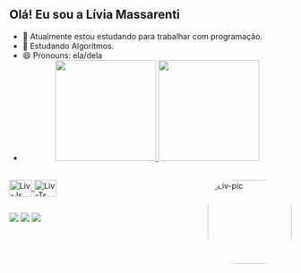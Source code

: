 ## Olá! Eu sou a Lívia Massarenti

- 🔭 Atualmente estou estudando para trabalhar com programação.
- 🌱 Estudando Algoritmos.
- 😄 Pronouns: ela/dela
- <div align="center">
  <a href="https://github.com/rafaballerini">
  <img height="180em" src="https://github-readme-stats.vercel.app/api?username=livmassarenti&show_icons=true&theme=dark&include_all_commits=true&count_private=true"/>
  <img height="180em" src="https://github-readme-stats.vercel.app/api/top-langs/?username=livmassarenti&layout=compact&langs_count=7&theme=dark"/>
</div>
<div style="display: inline_block"><br>
  <img align="center" alt="Liv-Js" height="30" width="40" src="https://cdn.jsdelivr.net/gh/devicons/devicon/icons/arduino/arduino-plain-wordmark.svg">
  <img align="center" alt="Liv-Ts" height="30" width="40" src="https://cdn.jsdelivr.net/gh/devicons/devicon/icons/cplusplus/cplusplus-plain.svg">
 <img align="right" alt="Liv-pic" height="150" style="border-radius:50px;" src="https://cdn.discordapp.com/attachments/990791506317180978/990791779836125214/263035_0D8cOdpm.png">
</div>

  ##
  
  <div> 
  <a href="https://instagram.com/liviamassarenti" target="_blank"><img src="https://img.shields.io/badge/-Instagram-%23E4405F?style=for-the-badge&logo=instagram&logoColor=white" target="_blank"></a>
  <a href = "mailto:livia.massarenti@hotmail.com"><img src="https://img.shields.io/badge/Microsoft_Outlook-0078D4?style=for-the-badge&logo=microsoft-outlook&logoColor=white" target="_blank"></a>
  <a href="https://www.linkedin.com/in/liviamassarenti" target="_blank"><img src="https://img.shields.io/badge/-LinkedIn-%230077B5?style=for-the-badge&logo=linkedin&logoColor=white" target="_blank"></a> 

